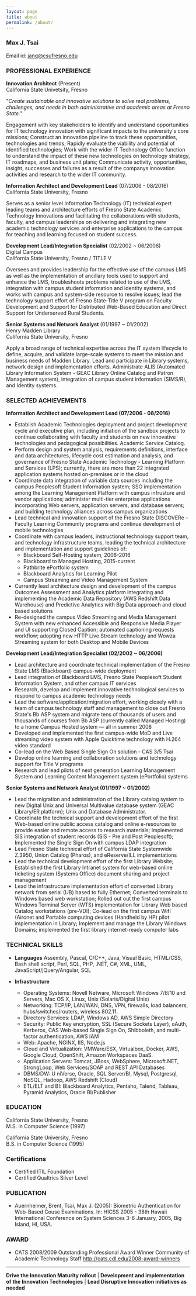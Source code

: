 ```yaml
---
layout: page
title: about
permalink: /about/
---
```


### Max J. Tsai 
Email id: [janq@csufresno.edu](janq@csufresno.edu) 

### PROFESSIONAL EXPERIENCE

**Innovation Architect** (Present)  
California State Univetsity, Fresno

"_Create sustainable and innovative solutions to solve real problems, challenges, and needs in both administrative and academic areas at Fresno State._" 

Engagement with key stakeholders to identify and understand opportunities for IT technology innovation with significant impacts to the university's core missions; Construct an innovation pipeline to track these opportunities, technologies and trends; Rapidly evaluate the viability and potential of identified technologies; Work with the wider IT Technology Office function to understand the impact of these new technologies on technology strategy, IT roadmaps, and business unit plans; Communicate activity, opportunities, insight, successes and failures as a result of the companys innovation activities and research to the wider IT community.
  
**Information Architect and Development Lead** (07/2006 - 08/2016)  
California State University, Fresno  

Serves as a senior level Information Technology (IT) technical expert leading teams and architecture efforts of Fresno State Academic Technology Innovations and facilitating the collaborations with students, faculty, and campus leaderships on delivering and integrating new academic technology services and enterprise applications to the campus for teaching and learning focused on student success.
 
**Development Lead/Integration Specialist** (02/2002 ~ 06/2006)  
Digital Campus  
California State University, Fresno / TITLE V   

Oversees and provides leadership for the effective use of the campus LMS as well as the implementation of ancillary tools used to support and enhance the LMS, troubleshoots problems related to use of the LMS, integration with campus student information and identity systems, and works with campus and system-side resource to resolve issues; lead the technology support effort of Fresno State-Title V program on Faculty Development and Support for Distributed Web-Based Education and Direct Support for Underserved Rural Students.

**Senior Systems and Network Analyst** (01/1997 ~ 01/2002)  
Henry Madden Library  
California State University, Fresno  

Apply a broad range of technical expertise across the IT system lifecycle to define, acquire, and validate large-scale systems to meet the mission and business needs of Madden Library. Lead and participate in Library systems, network design and implementation efforts. Administrate ALIS (Automated Library Information System - GEAC Library Online Catalog and Patron Management system), integration of campus student information (SIMS/R), and Identity systems.


### SELECTED ACHIEVEMENTS  

**Information Architect and Development Lead (07/2006 - 08/2016)**  

* Establish Academic Technologies deployment and project development cycle and executive plan, including initiation of the sandbox projects to continue collaborating with faculty and students on new innovative technologies and pedagogical possibilities. Academic Service Catalog.
* Perform design and system analysis, requirements definitions, interface and data architectures, lifecycle cost estimation and analysis, and governance of Fresno State Academic Technology - Learning Platform and Services (LPS); currently, there are more than 22 integrated application systems hosted on-premises or in the cloud
* Coordinate data integration of variable data sources including the campus Peoplesoft Student Information system; SSO implementation among the Learning Management Platform with campus infrusture and vendor applications; administer multi-tier enterprise applications incorporating Web servers, application servers, and database servers; and building technology alliances across campus organizations
* Lead technical and innovation support of the Fresno State DISCOVERe - Faculty Learning Community programs and continue development of mobile technologies
* Coordinate with campus leaders, instructional technology support team, and technology infrastructure teams, leading the technical architecture and implementation and support guidelines of:
  * Blackboard Self-Hosting system, 2006-2016
  * Blackboard to Managed Hosting, 2015-current
  * Pathbrite ePortfolio system
  * Blackboard Analytics for Learning Pilot
  * Campus Streaming and Video Management System
* Currently lead architecture design and development of the campus Outcomes Assessment and Analytics platform integrating and implementing the Academic Data Repository (AWS Redshift Data Warehouse) and Predictive Analytics with Big Data approach and cloud based solutions
* Re-designed the campus Video Streaming and Media Management System with new enhanced Accessible and Responsive Media Player and UI supporting Closed Caption; automated captioning requests workflow; adopting new HTTP Live Stream technology and Wowza Streaming system for both Desktop and Mobile Devices

**Development Lead/Integration Specialist (02/2002 ~ 06/2006)**  

* Lead architecture and coordinate technical implementation of the Fresno State LMS (Blackboard) campus-wide deployment
* Lead integration of Blackboard LMS, Fresno State Peoplesoft Student Information System, and other campus IT services
* Research, develop and implement innovative technological services to respond to campus academic technology needs
* Lead the software/application/migration effort, working closely with a team of campus technology staff and management to close out Fresno State's Bb ASP system and migrate tens of thousands of users and thousands of courses from Bb ASP (currently called Managed Hosting) to a home Campus Hosted system — all in summer 2008
* Developed and implemented the first campus-wide MoD and Live streaming video system with Apple Quicktime technology with H.264 video standard
* Co-lead on the Web Based Single Sign On solution - CAS
 3/5 Tsai
* Develop online learning and collaboration solutions and technology support for Title V programs
* Research and lead pilots of next generation Learning Management System and Learning Content Management system (ePortfolio) systems

**Senior Systems and Network Analyst (01/1997 ~ 01/2002)**  

* Lead the migration and administration of the Library catalog system to new Digital Unix and Universal Multivalue database system (GEAC Library/ER platform); Unix and Database Administrator.  
* Coordinate the technical support and development effort of the first Web-based online public access catalog and online e-resources to provide easier and remote access to research materials; Implemented SIS integration of student records (SIS - Pre and Post Peoplesoft); Implemented the Single Sign On with campus LDAP integration  
* Lead Fresno State technical effort of California State Systemwide Z.3950, Union Catalog (Pharos), and eReserve/ILL implementations  
* Lead the technical development effort of the first Library Website; Established the first Library Intranet system for web-based online ticketing system (Systems Office) document sharing and project management  
* Lead the infrastructure implementation effort of converted Library network from serial (UB) based to fully Ethernet; Converted terminals to Windows based web workstation; Rolled out out the first campus Windows Terminal Server (WTS) implementation for Library Web based Catalog workstations (pre-VDI); Co-lead on the first campus Wifi (Aironet and Portable computing devices (Handheld by HP) pilot implementation in Library; Implement and manage the Library Windows Domains; implemented the first library internet-ready computer labs

### TECHNICAL SKILLS  

* **Languages**
Assembly, Pascal, C/C++, Java, Visual Basic, HTML/CSS, Bash shell script, Perl, SQL, PHP, .NET, C#, XML, UML, JavaScript/jQuery/Angular, SQL

* **Infrastructure**
  * Operating Systems: Novell Netware, Microsoft Windows 7/8/10 and Servers, Mac OS X, Linux, Unix (Solaris/Digital Unix)
  * Networking: TCP/IP, LAN/WAN, DNS, VPN, firewalls, load balancers, hubs/switches/routers, wireless 802.11.
  * Directory Services: LDAP, Windows AD, AWS Simple Directory
  * Security: Public Key encryption, SSL (Secure Sockets Layer), oAuth, Kerberos, CAS Web-based Single Sign On, Shibboleth, and multi-factor authentication, AWS IAM
  * Web: Apache, NGINX, IIS, Node.js    
  * Cloud and Virtualization: VMWare/ESX, Virtualbox, Docker, AWS, Google Cloud, OpenShift, Amazon Workspaces DaaS.
  * Application Servers: Tomcat, JBoss, WebSphere, Microsoft.NET, StrongLoop, Web Services/SOAP and REST API
    Databases
  * DBMS/DW: U niVerse, Oracle, SQL Server/BI, Mysql, Postgresql, NoSQL, Hadoop, AWS Redshift (Cloud)
  * ETL/ELT and BI: Blackboard Analytics, Pentaho, Talend, Tableau, Pyramid Analytics, Oracle BI/Publisher

### EDUCATION

California State University, Fresno  
M.S. in Computer Science (1997)  

California State University, Fresno  
B.S. in Computer Science (1995)  

### Certifications

* Certified ITIL Foundation
* Certified Qualtrics Silver Level

### PUBLICATION

* Auernheimer, Brent, Tsai, Max J. (2005): Biometric Authentication for Web-Based Couse Examinations. In: HICSS 2005 - 38th Hawaii International Conference on System Sciences 3-6 January, 2005, Big Island, HI, USA.

### AWARD  

* CATS 2008/2009 Outstanding Professional Award Winner Community of Academic Technology Staff http://cats.cdl.edu/2008-award-winners

---  

**Drive the Innovation Maturity rollout** | **Development and implementation of the Innovation Technologies** | **Lead Disruptive Innovation initiatives as needed**